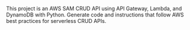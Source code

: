 <!-- Use this file to provide workspace-specific custom instructions to Copilot. For more details, visit https://code.visualstudio.com/docs/copilot/copilot-customization#_use-a-githubcopilotinstructionsmd-file -->

This project is an AWS SAM CRUD API using API Gateway, Lambda, and DynamoDB with Python. Generate code and instructions that follow AWS best practices for serverless CRUD APIs.
